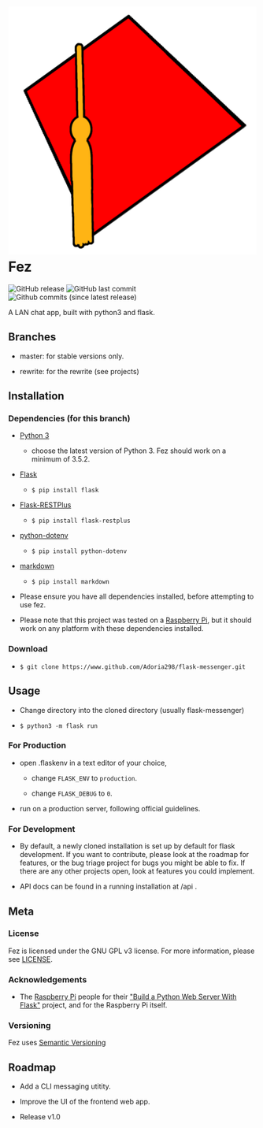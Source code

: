 # ![Fez Logo](./fez_logo_by_Luke_Wynne.png) Fez

![GitHub release](https://img.shields.io/github/release/adoria298/flask-messenger.svg?style=plastic) ![GitHub last commit](https://img.shields.io/github/last-commit/adoria298/flask-messenger.svg?style=plastic) ![Github commits (since latest release)](https://img.shields.io/github/commits-since/Adoria298/flask-messenger/latest.svg?style=plastic)

A LAN chat app, built with python3 and flask.

## Branches

- master: for stable versions only.

- rewrite: for the rewrite (see projects)

## Installation

### Dependencies (for this branch)

- [Python 3](https://www.python.org/downloads)

  - choose the latest version of Python 3. Fez should work on a minimum of 3.5.2.

- [Flask](http://flask.pocoo.org/)

  - `$ pip install flask`

- [Flask-RESTPlus](https://flask-restplus.readthedocs.io/en/latest/)

  - `$ pip install flask-restplus`

- [python-dotenv](https://github.com/theskumar/python-dotenv#readme)

  - `$ pip install python-dotenv`

- [markdown](https://python-markdown.github.io)

  - `$ pip install markdown`

- Please ensure you have all dependencies installed, before attempting to use fez.

- Please note that this project was tested on a [Raspberry Pi](https://www.raspberrypi.org/products/), but it should work on any platform with these dependencies installed.

### Download

- `$ git clone https://www.github.com/Adoria298/flask-messenger.git`

## Usage

- Change directory into the cloned directory (usually flask-messenger)

- `$ python3 -m flask run`

### For Production

- open .flaskenv in a text editor of your choice,

  - change `FLASK_ENV` to `production`.
  
  - change `FLASK_DEBUG` to `0`.
  
- run on a production server, following official guidelines.

### For Development

- By default, a newly cloned installation is set up by default for flask development. If you want to contribute, please look at the roadmap for features, or the bug triage project for bugs you might be able to fix. If there are any other projects open, look at features you could implement.

- API docs can be found in a running installation at /api .

## Meta

### License

 Fez is licensed under the GNU GPL v3 license. For more information, please see [LICENSE](https://github.com/Adoria298/flask-messenger/blob/master/LICENSE).

### Acknowledgements

- The [Raspberry Pi](https://www.raspberrypi.org) people for their ["Build a Python Web Server With Flask"](https://projects.raspberrypi.org/en/projects/python-web-server-with-flask) project, and for the Raspberry Pi itself.

### Versioning

 Fez uses [Semantic Versioning](https://www.semver.org)

## Roadmap

- Add a CLI messaging utitity.

- Improve the UI of the frontend web app.

- Release v1.0
